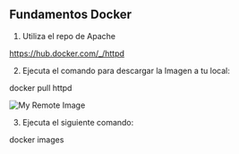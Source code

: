 ## Fundamentos Docker

1. Utiliza el repo de Apache

https://hub.docker.com/_/httpd

2. Ejecuta el comando para descargar la Imagen a tu local:

docker pull httpd

![My Remote Image](https://user-images.githubusercontent.com/74322391/205513701-98970c45-05a6-40a4-9730-ebc684d47a88.PNG)

3. Ejecuta el siguiente comando:

docker images